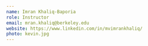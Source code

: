 ```yaml
---
name: Imran Khaliq-Baporia
role: Instructor
email: mran.khaliq@berkeley.edu
website: https://www.linkedin.com/in/mvimrankhaliq/
photo: kevin.jpg
---
```


